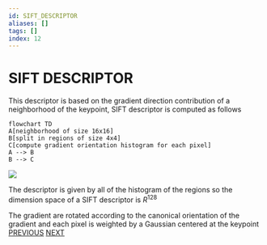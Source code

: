```yaml
---
id: SIFT_DESCRIPTOR
aliases: []
tags: []
index: 12
---
```


# SIFT DESCRIPTOR

This descriptor is based on the gradient direction contribution of a neighborhood of the keypoint, SIFT descriptor is computed as follows

```mermaid
flowchart TD
A[neighborhood of size 16x16]
B[split in regions of size 4x4]
C[compute gradient orientation histogram for each pixel]
A --> B
B --> C
```

![](Pasted_image_20240314124330.png)

The descriptor is given by all of the histogram of the regions so the dimension space of a SIFT descriptor is $R^{128}$

The gradient are rotated according to the canonical orientation of the gradient and each pixel is weighted by a Gaussian centered at the keypoint
[PREVIOUS](CANONICAL_ORIENTATION.md) [NEXT](MATCHING_PROCESS.md)
